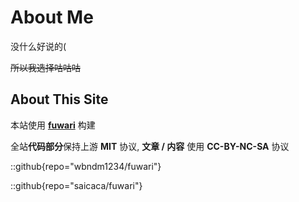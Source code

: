 # About Me

没什么好说的(

~~所以我选择咕咕咕~~


## About This Site

本站使用 **[fuwari](https://github.com/saicaca/fuwari)** 构建

全站**代码部分**保持上游 **MIT** 协议, **文章 / 内容** 使用 **CC-BY-NC-SA** 协议

::github{repo="wbndm1234/fuwari"}

::github{repo="saicaca/fuwari"}
